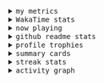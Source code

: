 <details>
  <summary>
    <samp>my metrics</samp>
  </summary>
  <br>

  ![🐳](https://github.com/kkhys/kkhys/blob/main/github-metrics.svg)
</details>

<details>
  <summary>
    <samp>WakaTime stats</samp>
  </summary>
  <br>

<!--START_SECTION:waka-->
![Code Time](http://img.shields.io/badge/Code%20Time-7%2C836%20hrs%202%20mins-blue)

**🐱 My GitHub Data** 

> 📦 6.0 MB Used in GitHub's Storage 
 > 
> 🏆 3,000 Contributions in the Year 2025
 > 
> 💼 Opted to Hire
 > 
> 📜 19 Public Repositories 
 > 
> 🔑 26 Private Repositories 
 > 
**I'm an Early 🐤** 

```text
🌞 Morning                11228 commits       ██████░░░░░░░░░░░░░░░░░░░   25.74 % 
🌆 Daytime                13260 commits       ████████░░░░░░░░░░░░░░░░░   30.39 % 
🌃 Evening                16637 commits       ██████████░░░░░░░░░░░░░░░   38.13 % 
🌙 Night                  2502 commits        █░░░░░░░░░░░░░░░░░░░░░░░░   05.73 % 
```
📅 **I'm Most Productive on Tuesday** 

```text
Monday                   5661 commits        ███░░░░░░░░░░░░░░░░░░░░░░   12.98 % 
Tuesday                  6969 commits        ████░░░░░░░░░░░░░░░░░░░░░   15.97 % 
Wednesday                6685 commits        ████░░░░░░░░░░░░░░░░░░░░░   15.32 % 
Thursday                 6487 commits        ████░░░░░░░░░░░░░░░░░░░░░   14.87 % 
Friday                   6209 commits        ████░░░░░░░░░░░░░░░░░░░░░   14.23 % 
Saturday                 5164 commits        ███░░░░░░░░░░░░░░░░░░░░░░   11.84 % 
Sunday                   6452 commits        ████░░░░░░░░░░░░░░░░░░░░░   14.79 % 
```


📊 **This Week I Spent My Time On** 

```text
🕑︎ Time Zone: Asia/Tokyo

💬 Programming Languages: 
Other                    35 hrs 32 mins      ████████████████░░░░░░░░░   63.33 % 
TypeScript               12 hrs 6 mins       █████░░░░░░░░░░░░░░░░░░░░   21.59 % 
Astro                    2 hrs 3 mins        █░░░░░░░░░░░░░░░░░░░░░░░░   03.66 % 
JSON                     1 hr 55 mins        █░░░░░░░░░░░░░░░░░░░░░░░░   03.44 % 
YAML                     1 hr 42 mins        █░░░░░░░░░░░░░░░░░░░░░░░░   03.05 % 

🔥 Editors: 
Chrome                   50 hrs 6 mins       ██████████████████████░░░   89.29 % 
WebStorm                 6 hrs               ███░░░░░░░░░░░░░░░░░░░░░░   10.71 % 

💻 Operating System: 
Mac                      56 hrs 6 mins       █████████████████████████   100.00 % 
```


 Last Updated on 2025/11/01 18:55:51 UTC
<!--END_SECTION:waka-->
</details>

<details>
  <summary>
    <samp>now playing</samp>
  </summary>
  <br>

  [![🐟](https://spotify-github-profile.kittinanx.com/api/view?uid=31bo5yuxjgmecenqavrcmndnpt2m&cover_image=true&theme=default&show_offline=true&background_color=121212&interchange=false&bar_color_cover=false&bar_color=58c454)](https://github.com/kittinan/spotify-github-profile)
</details>

<details>
  <summary>
    <samp>github readme stats</samp>
  </summary>
  <br>

  <div> 
    <img alt="🐠" src="https://github-readme-stats.vercel.app/api?username=kkhys&count_private=true&show_icons=true&theme=dark&include_all_commits=true" />
    <img alt="🐟" src="https://github-readme-stats.vercel.app/api/top-langs/?username=kkhys&layout=compact&theme=dark&langs_count=10&hide=HTML,CSS,SCSS" />
  </div>
</details>

<details>
  <summary>
    <samp>profile trophies</samp>
  </summary>
  <br>

  [![🐬](https://github-profile-trophy.vercel.app/?username=kkhys&rank=SECRET,SSS,SS,S,AAA,AA,A&theme=darkhub&row=1&margin-w=10&no-bg=true)](https://github.com/ryo-ma/github-profile-trophy)
</details>

<details>
  <summary>
    <samp>summary cards</samp>
  </summary>
  <br>

  [![🐋](https://github-profile-summary-cards.vercel.app/api/cards/profile-details?username=kkhys&theme=github_dark)](https://github.com/vn7n24fzkq/github-profile-summary-cards)
  [![🦑](https://github-profile-summary-cards.vercel.app/api/cards/repos-per-language?username=kkhys&theme=github_dark)](https://github.com/vn7n24fzkq/github-profile-summary-cards)
  [![🦭](https://github-profile-summary-cards.vercel.app/api/cards/most-commit-language?username=kkhys&theme=github_dark)](https://github.com/vn7n24fzkq/github-profile-summary-cards)
  [![🦀](https://github-profile-summary-cards.vercel.app/api/cards/stats?username=kkhys&theme=github_dark)](https://github.com/vn7n24fzkq/github-profile-summary-cards)
  [![🦈](https://github-profile-summary-cards.vercel.app/api/cards/productive-time?username=kkhys&theme=github_dark)](https://github.com/vn7n24fzkq/github-profile-summary-cards)
</details>

<details>
  <summary>
    <samp>streak stats</samp>
  </summary>
  <br>

  [![🐠](https://github-readme-streak-stats.herokuapp.com?user=kkhys&theme=dark)](https://github.com/DenverCoder1/github-readme-streak-stats)
</details>

<details>
  <summary>
    <samp>activity graph</samp>
  </summary>
  <br>

  [![🐡](https://github-readme-activity-graph.vercel.app/graph?username=kkhys&theme=xcode)](https://github.com/ashutosh00710/github-readme-activity-graph)
</details>
